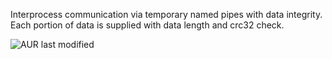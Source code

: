 Interprocess communication via temporary named pipes with data integrity.
Each portion of data is supplied with data length and crc32 check.

![AUR last modified](https://img.shields.io/aur/last-modified/zebra?style=social)
